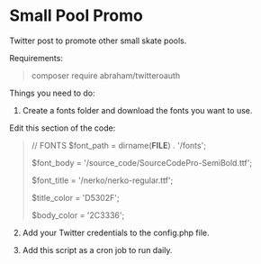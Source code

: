 # Small Pool Promo
Twitter post to promote other small skate pools.

Requirements:

> composer require abraham/twitteroauth

Things you need to do:

1) Create a fonts folder and download the fonts you want to use. 

Edit this section of the code:

> // FONTS
> $font_path 	= dirname(__FILE__) . '/fonts';
> 
> $font_body  = '/source_code/SourceCodePro-SemiBold.ttf';
> 
> $font_title = '/nerko/nerko-regular.ttf';
> 
> $title_color = 'D5302F';
> 
> $body_color  = '2C3336';
> 

2) Add your Twitter credentials to the config.php file.

3) Add this script as a cron job to run daily.
